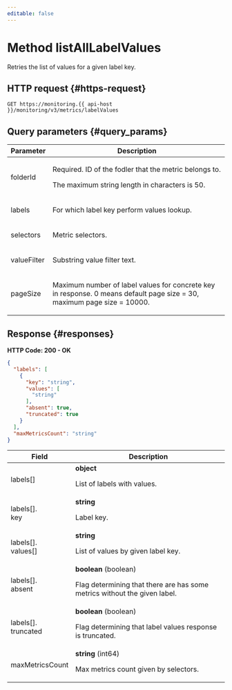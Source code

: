 ```yaml
---
editable: false
---
```


# Method listAllLabelValues
Retries the list of values for a given label key.
 

 
## HTTP request {#https-request}
```
GET https://monitoring.{{ api-host }}/monitoring/v3/metrics/labelValues
```
 
## Query parameters {#query_params}
 
Parameter | Description
--- | ---
folderId | <p>Required. ID of the fodler that the metric belongs to.</p> <p>The maximum string length in characters is 50.</p> 
labels | <p>For which label key perform values lookup.</p> 
selectors | <p>Metric selectors.</p> 
valueFilter | <p>Substring value filter text.</p> 
pageSize | <p>Maximum number of label values for concrete key in response. 0 means default page size = 30, maximum page size = 10000.</p> 
 
## Response {#responses}
**HTTP Code: 200 - OK**

```json 
{
  "labels": [
    {
      "key": "string",
      "values": [
        "string"
      ],
      "absent": true,
      "truncated": true
    }
  ],
  "maxMetricsCount": "string"
}
```

 
Field | Description
--- | ---
labels[] | **object**<br><p>List of labels with values.</p> 
labels[].<br>key | **string**<br><p>Label key.</p> 
labels[].<br>values[] | **string**<br><p>List of values by given label key.</p> 
labels[].<br>absent | **boolean** (boolean)<br><p>Flag determining that there are has some metrics without the given label.</p> 
labels[].<br>truncated | **boolean** (boolean)<br><p>Flag determining that label values response is truncated.</p> 
maxMetricsCount | **string** (int64)<br><p>Max metrics count given by selectors.</p> 